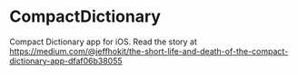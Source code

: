 # CompactDictionary
Compact Dictionary app for iOS. Read the story at https://medium.com/@jeffhokit/the-short-life-and-death-of-the-compact-dictionary-app-dfaf06b38055
